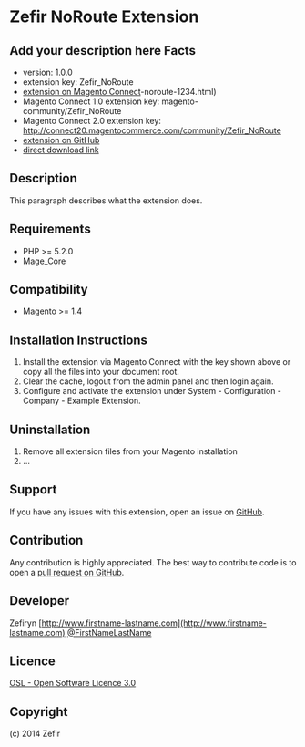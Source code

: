 Zefir NoRoute Extension
=====================
Add your description here
Facts
-----
- version: 1.0.0
- extension key: Zefir_NoRoute
- [extension on Magento Connect](http://www.magentocommerce.com/magento-connect/zefir)-noroute-1234.html)
- Magento Connect 1.0 extension key: magento-community/Zefir_NoRoute
- Magento Connect 2.0 extension key: http://connect20.magentocommerce.com/community/Zefir_NoRoute
- [extension on GitHub](https://github.com/zefir/Zefir_NoRoute)
- [direct download link](http://connect.magentocommerce.com/community/get/Zefir_NoRoute-1.0.0.tgz)

Description
-----------
This paragraph describes what the extension does.

Requirements
------------
- PHP >= 5.2.0
- Mage_Core

Compatibility
-------------
- Magento >= 1.4

Installation Instructions
-------------------------
1. Install the extension via Magento Connect with the key shown above or copy all the files into your document root.
2. Clear the cache, logout from the admin panel and then login again.
3. Configure and activate the extension under System - Configuration - Company - Example Extension.

Uninstallation
--------------
1. Remove all extension files from your Magento installation
2. ...

Support
-------
If you have any issues with this extension, open an issue on [GitHub](https://github.com/zefir/Zefir_NoRoute/issues).

Contribution
------------
Any contribution is highly appreciated. The best way to contribute code is to open a [pull request on GitHub](https://help.github.com/articles/using-pull-requests).

Developer
---------
Zefiryn
[http://www.firstname-lastname.com](http://www.firstname-lastname.com)
[@FirstNameLastName](https://twitter.com/FirstNameLastName)

Licence
-------
[OSL - Open Software Licence 3.0](http://opensource.org/licenses/osl-3.0.php)

Copyright
---------
(c) 2014 Zefir

